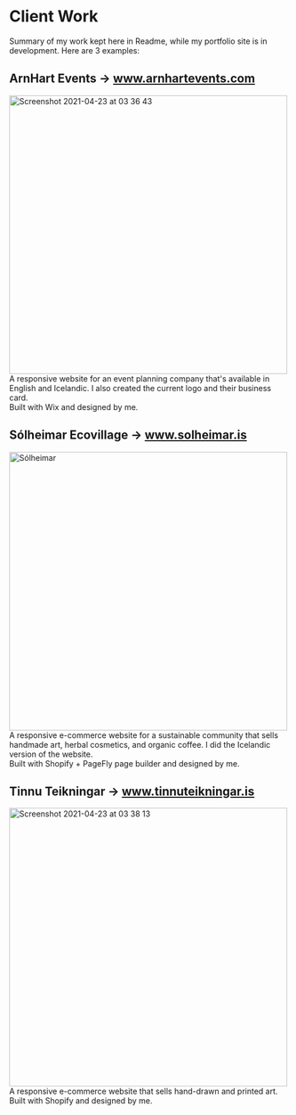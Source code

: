 # Client Work

Summary of my work kept here in Readme, while my portfolio site is in development. Here are 3 examples:

## ArnHart Events → www.arnhartevents.com
<img width="500" alt="Screenshot 2021-04-23 at 03 36 43" src="https://user-images.githubusercontent.com/43991373/115805379-221b8800-a3e5-11eb-935b-744c780cea67.png">
A responsive website for an event planning company that's available in English and Icelandic.
I also created the current logo and their business card.<br>
Built with Wix and designed by me.
 
## Sólheimar Ecovillage → www.solheimar.is
<img width="500" alt="Sólheimar" src="https://user-images.githubusercontent.com/43991373/115805309-01ebc900-a3e5-11eb-875f-816ef206909a.png">
A responsive e-commerce website for a sustainable community that sells handmade art, herbal cosmetics, and organic coffee. I did the Icelandic version of the website.<br>
Built with Shopify + PageFly page builder and designed by me.

## Tinnu Teikningar → www.tinnuteikningar.is
<img width="500" alt="Screenshot 2021-04-23 at 03 38 13" src="https://user-images.githubusercontent.com/43991373/115805475-57c07100-a3e5-11eb-9779-69a0acd75fbc.png">
A responsive e-commerce website that sells hand-drawn and printed art.<br>
Built with Shopify and designed by me.
